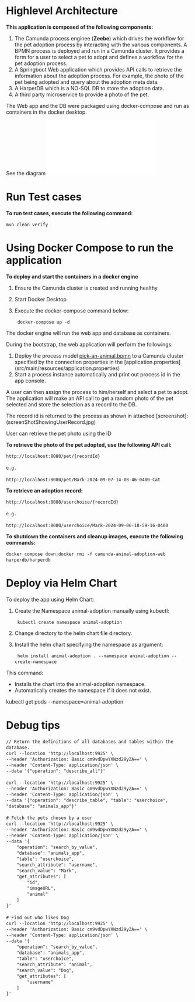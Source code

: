 # Highlevel Architecture

**This application is composed of the following components:**


1. The Camunda process enginee (**Zeebe**) which drives the workflow for the pet adoption process by interacting with the various components.  A BPMN process is deployed and run in a Camunda cluster. It provides a form for a user to select a pet to adopt and defines a workflow for the pet adoption process.
2. A Springboot Web application which provides API calls to retrieve the information about the adoption process. For example, the photo of the pet being adopted and query about the adoption meta data.
3. A HarperDB which is a NO-SQL DB to store the adoption data.
4. A third party microservice to provide a photo of the pet.

The Web app and the DB were packaged using docker-compose and run as containers in the docker desktop.

See the diagram ![Pet Adoption App Highlevel Architecture](camundaPetAdoptionApp.pdf)

# Run Test cases
**To run test cases, execute the following command:**

    mvn clean verify

# Using Docker Compose to run the application

**To deploy and start the containers in a docker engine**

1. Ensure the Camunda cluster is created and running healthy
2. Start Docker Desktop
3. Execute the docker-compose command below:

    	docker-compose up -d

The docker engine will run the web app and database as containers.

During the bootstrap, the web application will perform the followings:
1. Deploy the process model [pick-an-animal.bpmn](src/main/resources/pick-an-animal.bpmn)  to a Camunda cluster specified by the connection properties in the [application.properties] (src/main/resources/application.properties)
2. Start a process instance automatically and print out process id in the app console.

A user can then assign the process to him/herself and select a pet to adopt.  The application will make an API call to get a random photo of the pet selected and store the selection as a record to the DB.

The record id is returned to the process as shown in attached [screenshot]: (screenShotShowingUserRecord.jpg)

User can retrieve the pet photo using the ID

**To retrieve the photo of the pet adopted, use the following API call:**
    
    http://localhost:8080/pet/{recordId}
    
    e.g.
    
    http://localhost:8080/pet/Mark-2024-09-07-14-08-46-0400-Cat
    


**To retrieve an adoption record:**

    http://localhost:8080/userchoice/{recordId}
    
    e.g.
    
    http://localhost:8080/userchoice/Mark-2024-09-06-18-59-16-0400


**To shutdown the containers and cleanup images, execute the following commands:**

    docker compose down;docker rmi -f camunda-animal-adoption-web harperdb/harperdb

# Deploy via Helm Chart
To deploy the app using Helm Chart:

1. Create the Namespace animal-adoption manually using kubectl:

		kubectl create namespace animal-adoption

2. Change directory to the helm chart file directory.

3. Install the helm chart specifying the namespace as argument:

		helm install animal-adoption . --namespace animal-adoption --create-namespace

This command:

- Installs the chart into the animal-adoption namespace.
- Automatically creates the namespace if it does not exist.

 kubectl get pods --namespace=animal-adoption


# Debug tips
    // Return the definitions of all databases and tables within the database.
    curl --location 'http://localhost:9925' \
    --header 'Authorization: Basic cm9vdDpwYXNzd29yZA==' \
    --header 'Content-Type: application/json' \
    --data '{"operation": "describe_all"}'
    
    curl --location 'http://localhost:9925' \
    --header 'Authorization: Basic cm9vdDpwYXNzd29yZA==' \
    --header 'Content-Type: application/json' \
    --data '{"operation": "describe_table", "table": "userchoice", "database": "animals_app"}'
    
    # Fetch the pets chosen by a user
    curl --location 'http://localhost:9925' \
    --header 'Authorization: Basic cm9vdDpwYXNzd29yZA==' \
    --header 'Content-Type: application/json' \
    --data '{
        "operation": "search_by_value",
        "database": "animals_app",
        "table": "userchoice",
        "search_attribute": "username",
        "search_value": "Mark",
        "get_attributes": [
            "id",
            "imageURL",
            "animal"
        ]
    }'        
    
    # Find out who likes Dog
    curl --location 'http://localhost:9925' \
    --header 'Authorization: Basic cm9vdDpwYXNzd29yZA==' \
    --header 'Content-Type: application/json' \
    --data '{
        "operation": "search_by_value",
        "database": "animals_app",
        "table": "userchoice",
        "search_attribute": "animal",
        "search_value": "Dog",
        "get_attributes": [
            "username"
        ]
    }'